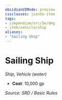```yaml
---
obsidianUIMode: preview
cssclasses: json5e-item
tags:
- compendium/src/5e/dmg
- item/vehicle/ship
aliases: 
- "Sailing Ship"
---
```

# Sailing Ship
*Ship, Vehicle (water)*  

- **Cost**: 10,000 gp

*Source: SRD / Basic Rules*